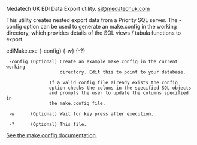 ﻿Medatech UK EDI Data Export utility.
si@medatechuk.com

This utility creates nested export data from a Priority SQL server.
The -config option can be used to generate an make.config in the working directory, 
which provides details of the SQL views / tabula functions to export.

  ediMake.exe {-config} {-w} {-?}

	 -config (Optional) Create an example make.config in the current working 
	                    directory. Edit this to point to your database.

					If a valid config file already exists the config
					option checks the colums in the specified SQL objects
					and prompts the user to update the columns specified in
					the make.config file.

	 -w      (Optional) Wait for key press after execution.

	 -?      (Optional) This file.

[See the make.config documentation](https://github.com/MedatechUK/MedatechEDI/blob/master/ediMake/default.config).